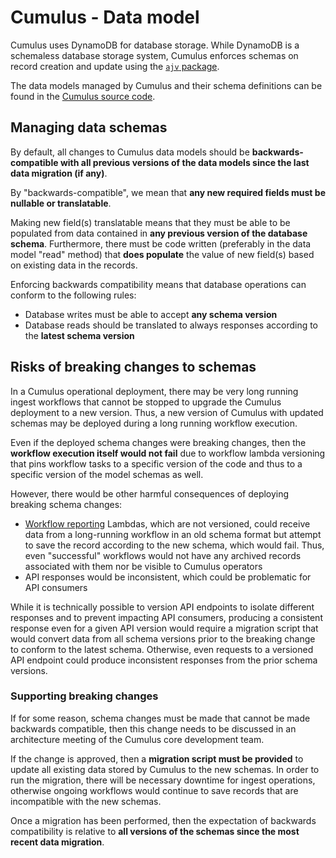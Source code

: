 # Cumulus - Data model

Cumulus uses DynamoDB for database storage. While DynamoDB is a schemaless database storage system, Cumulus enforces schemas on record creation and update using the [`ajv` package](https://github.com/epoberezkin/ajv).

The data models managed by Cumulus and their schema definitions can be found in the [Cumulus source code](./packages/api/models/schemas.js).

## Managing data schemas

By default, all changes to Cumulus data models should be **backwards-compatible with all previous versions of the data models since the last data migration (if any)**.

By "backwards-compatible", we mean that **any new required fields must be nullable or translatable**.

Making new field(s) translatable means that they must be able to be populated from data contained in **any previous version of the database schema**. Furthermore, there must be code written (preferably in the data model "read" method) that **does populate** the value of new field(s) based on existing data in the records.

Enforcing backwards compatibility means that database operations can conform to the following rules:

- Database writes must be able to accept **any schema version**
- Database reads should be translated to always responses according to the **latest schema version**

## Risks of breaking changes to schemas

In a Cumulus operational deployment, there may be very long running ingest workflows that cannot be stopped to upgrade the Cumulus deployment to a new version. Thus, a new version of Cumulus with updated schemas may be deployed during a long running workflow execution.

Even if the deployed schema changes were breaking changes, then the **workflow execution itself would not fail** due to workflow lambda versioning that pins workflow tasks to a specific version of the code and thus to a specific version of the model schemas as well.

However, there would be other harmful consequences of deploying breaking schema changes:

- [Workflow reporting](./docs/interfaces.md) Lambdas, which are not versioned, could receive data from a long-running workflow in an old schema format but attempt to save the record according to the new schema, which would fail. Thus, even "successful" workflows would not have any archived records associated with them nor be visible to Cumulus operators
- API responses would be inconsistent, which could be problematic for API consumers

While it is technically possible to version API endpoints to isolate different responses and to prevent impacting API consumers, producing a consistent response even for a given API version would require a migration script that would convert data from all schema versions prior to the breaking change to conform to the latest schema. Otherwise, even requests to a versioned API endpoint could produce inconsistent responses from the prior schema versions.

### Supporting breaking changes

If for some reason, schema changes must be made that cannot be made backwards compatible, then this change needs to be discussed in an architecture meeting of the Cumulus core development team.

If the change is approved, then a **migration script must be provided** to update all existing data stored by Cumulus to the new schemas. In order to run the migration, there will be necessary downtime for ingest operations, otherwise ongoing workflows would continue to save records that are incompatible with the new schemas.

Once a migration has been performed, then the expectation of backwards compatibility is relative to **all versions of the schemas since the most recent data migration**.
